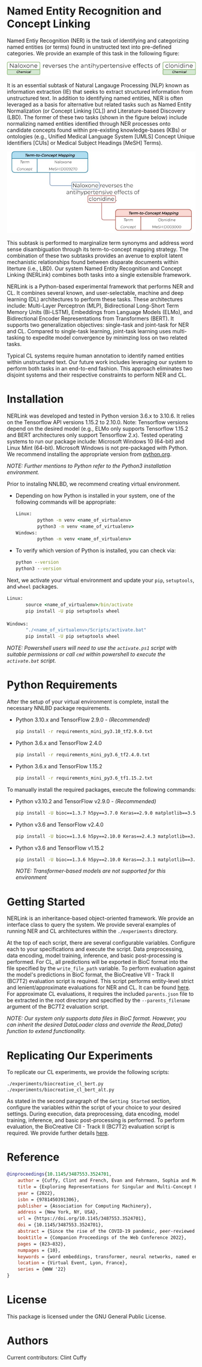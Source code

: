 **N**amed **E**ntity **R**ecognition and **C**oncept **Link**ing
================================================================
Named Entiy Recognition (NER) is the task of identifying and categorizing named entities (or terms) found in unstructed text into pre-defined categories. We provide an example of this task in the following figure: 

![alt text](./guide/figures/ner_example.jpg)

It is an essential subtask of Natural Langauge Processing (NLP) known as information extraction (IE) that seeks to extract structured information from unstructured text. In addition to identifying named entities, NER is often leveraged as a basis for alternative but related tasks such as Named Entity Normalization (or Concept Linking [CL]) and Literature-based Discovery (LBD). The former of these two tasks (shown in the figure below) include normalizing named entities identified through NER processes onto candidate concepts found within pre-existing knowledge-bases (KBs) or ontologies (e.g., Unified Medical Language System [UMLS] Concept Unique Identifiers [CUIs] or Medical Subject Headings [MeSH] Terms).

![alt text](./guide/figures/cl_example.jpg)

This subtask is performed to marginalize term synonyms and address word sense disambiguation through its term-to-concept mapping strategy. The combination of these two subtasks provides an avenue to exploit latent mechanistic relationships found between disparate documents within literture (i.e., LBD). Our system Named Entity Recognition and Concept Linking (NERLink) combines both tasks into a single extensible framework.

NERLink is a Python-based experimental framework that performs NER and CL. It combines several known, and user-selectable, machine and deep learning (DL) architectures to perform these tasks. These architectures include: Multi-Layer Perceptron (MLP), Bidirectional Long-Short Term Memory Units (Bi-LSTM), Embeddings from Language Models (ELMo), and Bidirectional Encoder Representations from Transformers (BERT). It supports two generalization objectives: single-task and joint-task for NER and CL. Compared to single-task learning, joint-task learning uses multi-tasking to expedite model convergence by minimzing loss on two related tasks.

Typical CL systems require human annotation to identify named entities within unstructured text. Our future work includes leveraging our system to perform both tasks in an end-to-end fashion. This approach eliminates two disjoint systems and their respective constraints to perform NER and CL.

Installation
============
NERLink was developed and tested in Python version 3.6.x to 3.10.6. It relies on the Tensorflow API versions 1.15.2 to 2.10.0. Note: Tensorflow versions depend on the desired model (e.g., ELMo only supports Tensorflow 1.15.2 and BERT architectures only support Tensorflow 2.x). Tested operating systems to run our package include: Microsoft Windows 10 (64-bit) and Linux Mint (64-bit). Microsoft Windows is not pre-packaged with Python. We recommend installing the appropriate version from [python.org](https://www.python.org/).

*NOTE: Further mentions to Python refer to the Python3 installation environment.*

Prior to instaling NNLBD, we recommend creating virtual environment.

- Depending on how Python is installed in your system, one of the following commands will be appropriate:

    ```cmd
    Linux:
            python -m venv <name_of_virtualenv>
            python3 -m venv <name_of_virtualenv>
    Windows:
            python -m venv <name_of_virtualenv>
    ```
- To verify which version of Python is installed, you can check via:

    ```cmd
    python --version
    python3 --version
    ```

Next, we activate your virtual environment and update your `pip`, `setuptools`, and `wheel` packages.

```cmd
Linux:
       source <name_of_virtualenv>/bin/activate
       pip install -U pip setuptools wheel

Windows:
       "./<name_of_virtualenv>/Scripts/activate.bat"
       pip install -U pip setuptools wheel
```

*NOTE: Powershell users will need to use the `activate.ps1` script with suitable permissions or call `cmd` within powershell to execute the  `activate.bat` script.*


Python Requirements
===================

After the setup of your virtual environment is complete, install the necessary NNLBD package requirements.

- Python 3.10.x and TensorFlow 2.9.0 - *(Recommended)*
    ```cmd
    pip install -r requirements_mini_py3.10_tf2.9.0.txt
    ```
- Python 3.6.x and TensorFlow 2.4.0
    ```cmd
    pip install -r requirements_mini_py3.6_tf2.4.0.txt
    ```
- Python 3.6.x and TensorFlow 1.15.2
    ```cmd
    pip install -r requirements_mini_py3.6_tf1.15.2.txt
    ```

To manually install the required packages, execute the following commands:

- Python v3.10.2 and TensorFlow v2.9.0 - *(Recommended)*
    ```cmd
    pip install -U bioc==1.3.7 h5py==3.7.0 Keras==2.9.0 matplotlib==3.5.2 numpy==1.22.4 sacremoses==0.0.53 scipy==1.9.0 torch==1.11.0 tensorflow==2.9.0 tensorflow-addons==0.17.1 tensorflow-hub==0.12.0 transformers==4.26.1
    ```

- Python v3.6 and TensorFlow v2.4.0
    ```cmd
    pip install -U bioc==1.3.6 h5py==2.10.0 Keras==2.4.3 matplotlib==3.3.4 numpy==1.19.5 scipy==1.5.4 sparse==0.12.0 torch==1.7.1 tensorflow==2.4.0 tensorflow-addons==0.13.0 tensorflow-hub==0.12.0 tokenizers==0.10.3 transformers==4.8.2
    ```

- Python v3.6 and TensorFlow v1.15.2
    ```cmd
    pip install -U bioc==1.3.6 h5py==2.10.0 Keras==2.3.1 matplotlib==3.3.3 numpy==1.19.5 scipy==1.5.4 sparse==0.12.0 tensorflow==1.15.2 tensorflow-gpu==1.15.2 tensorflow-hub==0.12.0
    ```

    *NOTE: Transformer-based models are not supported for this environment*

Getting Started
===============
NERLink is an inheritance-based object-oriented framework. We provide an interface class to query the system. We provide several examples of running NER and CL architectures within the ```./experiments``` directory.

At the top of each script, there are several configurable variables. Configure each to your specifications and execute the script. Data preprocessing, data encoding, model training, inference, and basic post-processing is performed. For CL, all predictions will be exported in BioC format into the file specified by the ```write_file_path``` variable. To perform evaluation against the model's predictions in BioC format, the BioCreative VII - Track II (BC7T2) evaluation script is required. This script performs entity-level strict and lenient/approximate evaluations for NER and CL. It can be found [here](https://biocreative.bioinformatics.udel.edu/tasks/biocreative-vii/track-2/). For approximate CL evaluations, it requires the included ```parents.json``` file to be extracted in the root directory and specified by the ```--parents_filename``` argument of the BC7T2 evaluation script.

*NOTE: Our system only supports data files in BioC format. However, you can inherit the desired DataLoader class and override the Read_Data() function to extend functionality.*

Replicating Our Experiments
===========================
To replicate our CL experiments, we provide the following scripts:

```
./experiments/biocreative_cl_bert.py
./experiments/biocreative_cl_bert_alt.py
```

As stated in the second paragraph of the ```Getting Started``` section, configure the variables within the script of your choice to your desired settings. During execution, data preprocessing, data encoding, model training, inference, and basic post-processing is performed. To perform evaluation, the BioCreative CII - Track II (BC7T2) evaluation script is required. We provide further details [here](#getting-started).

Reference
=========
```bibtex
@inproceedings{10.1145/3487553.3524701,
    author = {Cuffy, Clint and French, Evan and Fehrmann, Sophia and McInnes, Bridget T.},
    title = {Exploring Representations for Singular and Multi-Concept Relations for Biomedical Named Entity Normalization},
    year = {2022},
    isbn = {9781450391306},
    publisher = {Association for Computing Machinery},
    address = {New York, NY, USA},
    url = {https://doi.org/10.1145/3487553.3524701},
    doi = {10.1145/3487553.3524701},
    abstract = {Since the rise of the COVID-19 pandemic, peer-reviewed biomedical repositories have experienced a surge in chemical and disease related queries. These queries have a wide variety of naming conventions and nomenclatures from trademark and generic, to chemical composition mentions. Normalizing or disambiguating these mentions within texts provides researchers and data-curators with more relevant articles returned by their search query. Named entity normalization aims to automate this disambiguation process by linking entity mentions onto their appropriate candidate concepts within a biomedical knowledge base or ontology. We explore several term embedding aggregation techniques in addition to how the term’s context affects evaluation performance. We also evaluate our embedding approaches for normalizing term instances containing one or many relations within unstructured texts.},
    booktitle = {Companion Proceedings of the Web Conference 2022},
    pages = {823–832},
    numpages = {10},
    keywords = {word embeddings, transformer, neural networks, named entity normalization, named entity linking, named entity disambiguation, entity normalization, entity linking, datasets, concept unique identifier, concept normalization, concept mapping, concept linking, MeSH identifier},
    location = {Virtual Event, Lyon, France},
    series = {WWW '22}
}
```


License
=======
This package is licensed under the GNU General Public License.


Authors
=======
Current contributors: Clint Cuffy